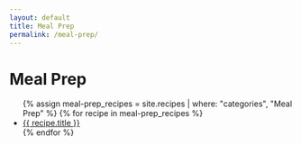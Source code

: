 ```yaml
---
layout: default
title: Meal Prep
permalink: /meal-prep/
---
```



<h1>Meal Prep</h1>

<ul>
  {% assign meal-prep_recipes = site.recipes | where: "categories", "Meal Prep" %}
  {% for recipe in meal-prep_recipes %}
    <li><a href="{{ site.baseurl }}{{ recipe.url }}">{{ recipe.title }}</a></li>
  {% endfor %}
</ul>